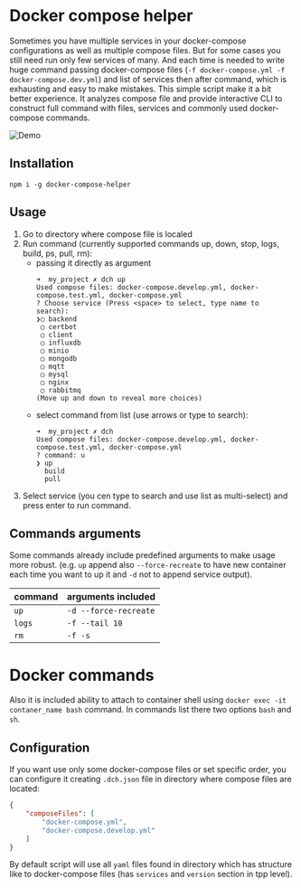 # Docker compose helper

Sometimes you have multiple services in your docker-compose configurations as well as multiple compose files. But for some cases you still need run only few services of many. And each time is needed to write huge command passing docker-compose files (`-f docker-compose.yml -f docker-compose.dev.yml`) and list of services then after command, which is exhausting and easy to make mistakes. This simple script make it a bit better experience. It analyzes compose file and provide interactive CLI to construct full command with files, services and commonly used docker-compose commands.

![Demo](https://raw.githubusercontent.com/unsigned6/docker-compose-runner/main/media/dch.gif)
## Installation

    npm i -g docker-compose-helper

## Usage

1. Go to directory where compose file is localed
2. Run command (currently supported commands up, down, stop, logs, build, ps, pull, rm):
    - passing it directly as argument 
        ```
        ➜  my_project ✗ dch up
        Used compose files: docker-compose.develop.yml, docker-compose.test.yml, docker-compose.yml
        ? Choose service (Press <space> to select, type name to search):
        ❯◯ backend
         ◯ certbot
         ◯ client
         ◯ influxdb
         ◯ minio
         ◯ mongodb
         ◯ mqtt
         ◯ mysql
         ◯ nginx
         ◯ rabbitmq
        (Move up and down to reveal more choices)
        ```
    - select command from list (use arrows or type to search):
        ```
        ➜  my_project ✗ dch
        Used compose files: docker-compose.develop.yml, docker-compose.test.yml, docker-compose.yml
        ? command: u
        ❯ up
          build
          pull
        ```
3. Select service (you cen type to search and use list as multi-select) and press enter to run command.

## Commands arguments

Some commands already include predefined arguments to make usage more robust. (e.g. `up` append also `--force-recreate` to have new container each time you want to up it and `-d` not to append service output).

| command   | arguments included |
|-----------|--------------------|
|`up`       | `-d --force-recreate`|
|`logs`     | `-f --tail 10`     |
|`rm`       | `-f -s`            |

# Docker commands

Also it is included ability to attach to container shell using `docker exec -it contaner_name bash` command. In commands list there two options `bash` and `sh`.

## Configuration

If you want use only some docker-compose files or set specific order, you can configure it creating `.dch.json` file in directory where compose files are located:

```JSON
{
    "composeFiles": [
        "docker-compose.yml",
        "docker-compose.develop.yml"
    ]
}
```

By default script will use all `yaml` files found in directory which has structure like to docker-compose files (has `services` and `version` section in tpp level).